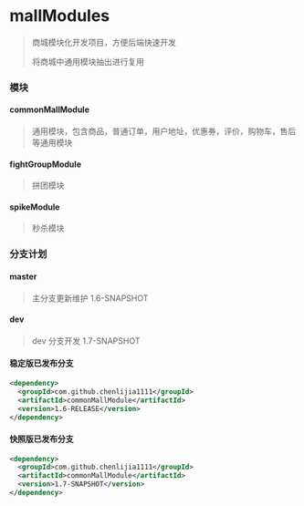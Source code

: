 # mallModules

>商城模块化开发项目，方便后端快速开发
>
>将商城中通用模块抽出进行复用

### 模块

#### commonMallModule 

> 通用模块，包含商品，普通订单，用户地址，优惠券，评价，购物车，售后等通用模块

#### fightGroupModule

> 拼团模块

#### spikeModule

> 秒杀模块

### 分支计划

#### master

>  主分支更新维护 1.6-SNAPSHOT
>

#### dev

> dev 分支开发 1.7-SNAPSHOT

#### 稳定版已发布分支

```xml
<dependency>
  <groupId>com.github.chenlijia1111</groupId>
  <artifactId>commonMallModule</artifactId>
  <version>1.6-RELEASE</version>
</dependency>
```

#### 快照版已发布分支

```xml
<dependency>
  <groupId>com.github.chenlijia1111</groupId>
  <artifactId>commonMallModule</artifactId>
  <version>1.7-SNAPSHOT</version>
</dependency>
```



